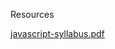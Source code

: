 Resources

[javascript-syllabus.pdf](https://github.com/ERA-Solutions-LLC/JavaScript-Intermediate-Assignments/files/12031247/javascript-syllabus.pdf)
